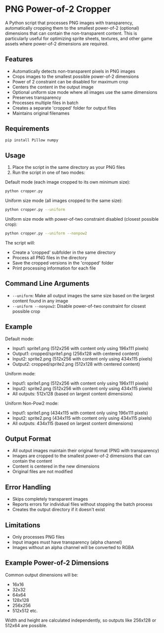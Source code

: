 # PNG Power-of-2 Cropper

A Python script that processes PNG images with transparency, automatically cropping them to the smallest power-of-2 (optional) dimensions that can contain the non-transparent content. This is particularly useful for optimizing sprite sheets, textures, and other game assets where power-of-2 dimensions are required.

## Features

- Automatically detects non-transparent pixels in PNG images
- Crops images to the smallest possible power-of-2 dimensions
- Power of 2 constraint can be disabled for maximum crop
- Centers the content in the output image
- Optional uniform size mode where all images use the same dimensions
- Preserves transparency
- Processes multiple files in batch
- Creates a separate 'cropped' folder for output files
- Maintains original filenames

## Requirements

```bash
pip install Pillow numpy
```

## Usage

1. Place the script in the same directory as your PNG files
2. Run the script in one of two modes:

Default mode (each image cropped to its own minimum size):
```bash
python cropper.py
```

Uniform size mode (all images cropped to the same size):
```bash
python cropper.py --uniform
```

Uniform size mode with power-of-two constraint disabled (closest possible crop):
```bash
python cropper.py --uniform --nonpow2
```

The script will:
- Create a 'cropped' subfolder in the same directory
- Process all PNG files in the directory
- Save the cropped versions in the 'cropped' folder
- Print processing information for each file

## Command Line Arguments

- `--uniform`: Make all output images the same size based on the largest content found in any image
- `--uniform --nonpow2`: Disable power-of-two constraint for closest possible crop

## Example

Default mode:
- Input1: sprite1.png (512x256 with content only using 196x111 pixels)
- Output1: cropped/sprite1.png (256x128 with centered content)
- Input2: sprite2.png (512x256 with content only using 434x115 pixels)
- Output2: cropped/sprite2.png (512x128 with centered content)

Uniform mode:
- Input1: sprite1.png (512x256 with content only using 196x111 pixels)
- Input2: sprite2.png (512x256 with content only using 434x115 pixels)
- All outputs: 512x128 (based on largest content dimensions)

Uniform Non-Pow2 mode:
- Input1: sprite1.png (434x115 with content only using 196x111 pixels)
- Input2: sprite2.png (434x115 with content only using 434x115 pixels)
- All outputs: 434x115 (based on largest content dimensions)

## Output Format

- All output images maintain their original format (PNG with transparency)
- Images are cropped to the smallest power-of-2 dimensions that can contain the content
- Content is centered in the new dimensions
- Original files are not modified

## Error Handling

- Skips completely transparent images
- Reports errors for individual files without stopping the batch process
- Creates the output directory if it doesn't exist

## Limitations

- Only processes PNG files
- Input images must have transparency (alpha channel)
- Images without an alpha channel will be converted to RGBA

## Example Power-of-2 Dimensions

Common output dimensions will be:
- 16x16
- 32x32
- 64x64
- 128x128
- 256x256
- 512x512
etc.

Width and height are calculated independently, so outputs like 256x128 or 512x64 are possible.
